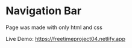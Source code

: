 # Navigation Bar

Page was made with only html and css

Live Demo: https://freetimeproject04.netlify.app